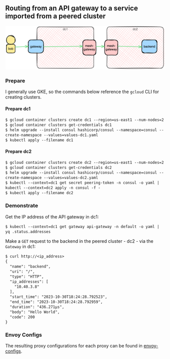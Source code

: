 ## Routing from an API gateway to a service imported from a peered cluster

![](setup.png)

### Prepare

I generally use GKE, so the commands below reference the `gcloud` CLI for creating clusters.

#### Prepare dc1
```shell
$ gcloud container clusters create dc1 --region=us-east1 --num-nodes=2
$ gcloud container clusters get-credentials dc1
$ helm upgrade --install consul hashicorp/consul --namespace=consul --create-namespace --values=values-dc1.yaml
$ kubectl apply --filename dc1
```


#### Prepare dc2
```shell
$ gcloud container clusters create dc2 --region=us-east1 --num-nodes=2
$ gcloud container clusters get-credentials dc2
$ helm upgrade --install consul hashicorp/consul --namespace=consul --create-namespace --values=values-dc2.yaml
$ kubectl --context=dc1 get secret peering-token -n consul -o yaml | kubectl --context=dc2 apply -n consul -f -
$ kubectl apply --filename dc2
```

### Demonstrate

Get the IP address of the API gateway in dc1:
```shell
$ kubectl --context=dc1 get gateway api-gateway -n default -o yaml | yq .status.addresses
```

Make a `GET` request to the backend in the peered cluster - dc2 - via the `Gateway` in dc1:
```shell
$ curl http://<ip_address>
{
  "name": "backend",
  "uri": "/",
  "type": "HTTP",
  "ip_addresses": [
    "10.40.3.8"
  ],
  "start_time": "2023-10-30T18:24:28.792523",
  "end_time": "2023-10-30T18:24:28.792959",
  "duration": "436.271µs",
  "body": "Hello World",
  "code": 200
}
```

### Envoy Configs

The resulting proxy configurations for each proxy can be found in [envoy-configs](./envoy-configs/).